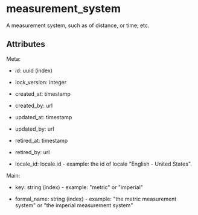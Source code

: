 # measurement_system


A measurement system, such as of distance, or time, etc.

## Attributes

Meta:

* id: uuid (index)

* lock_version: integer

* created_at: timestamp

* created_by: url

* updated_at: timestamp

* updated_by: url

* retired_at: timestamp

* retired_by: url

* locale_id: locale.id - example: the id of locale "English - United States".

Main:

* key: string (index) - example: "metric" or "imperial"

* formal_name: string (index) - example: "the metric measurement system" or "the imperial measurement system"

